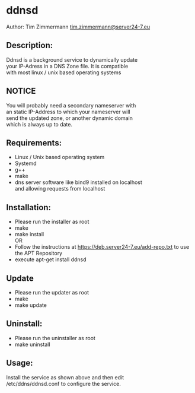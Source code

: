 # ddnsd  
Author: Tim Zimmermann <tim.zimmermann@server24-7.eu>  
  
## Description:   
Ddnsd is a background service to dynamically update  
your IP-Adress in a DNS Zone file. It is compatible  
with most linux / unix based operating systems     

## NOTICE  
You will probably need a secondary nameserver with  
an static IP-Address to which your nameserver will  
send the updated zone, or another dynamic domain  
which is always up to date.

## Requirements:    
- Linux / Unix based operating system  
- Systemd
- g++  
- make  
- dns server software like bind9 installed on localhost  
  and allowing requests from localhost

## Installation:  
- Please run the installer as root
- make  
- make install    
OR
- Follow the instructions at https://deb.server24-7.eu/add-repo.txt to use the APT Repository
- execute apt-get install ddnsd
  
## Update  
- Please run the updater as root
- make  
- make update  
    
## Uninstall:  
- Please run the uninstaller as root
- make uninstall  
  
## Usage:  
Install the service as shown above and then edit  
/etc/ddns/ddnsd.conf to configure the service.  
